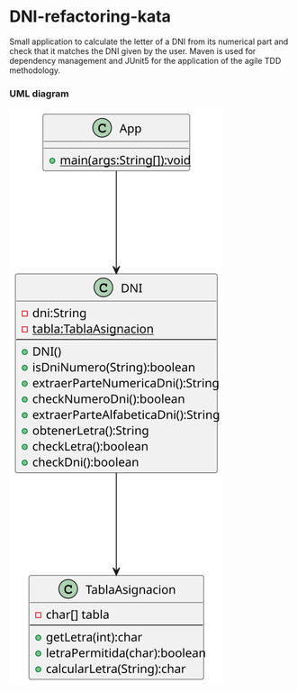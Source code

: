 # DNI-refactoring-kata

Small application to calculate the letter of a DNI from its numerical part and check that it matches the DNI given by the user.
Maven is used for dependency management and JUnit5 for the application of the agile TDD methodology.

### UML diagram
![UML diagram of DNI app](./UML_diagram_DNI.svg)
